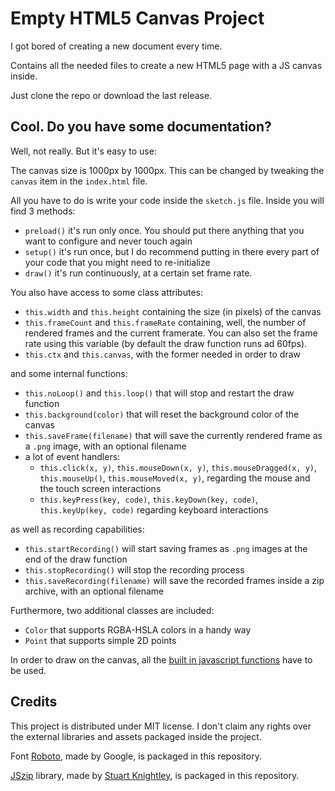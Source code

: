 # Empty HTML5 Canvas Project

I got bored of creating a new document every time.

Contains all the needed files to create a new HTML5 page with a JS canvas inside.

Just clone the repo or download the last release.

## Cool. Do you have some documentation?

Well, not really. But it's easy to use:

The canvas size is 1000px by 1000px.
This can be changed by tweaking the `canvas` item in the `index.html` file.

All you have to do is write your code inside the `sketch.js` file. Inside you will find 3 methods:

- `preload()` it's run only once. You should put there anything that you want to configure and never touch again
- `setup()` it's run once, but I do recommend putting in there every part of your code that you might need to re-initialize
- `draw()` it's run continuously, at a certain set frame rate.

You also have access to some class attributes:

- `this.width` and `this.height` containing the size (in pixels) of the canvas
- `this.frameCount` and `this.frameRate` containing, well, the number of rendered frames and the current framerate. You can also set the frame rate using this variable (by default the draw function runs ad 60fps).
- `this.ctx` and `this.canvas`, with the former needed in order to draw

and some internal functions:

- `this.noLoop()` and `this.loop()` that will stop and restart the draw function
- `this.background(color)` that will reset the background color of the canvas
- `this.saveFrame(filename)` that will save the currently rendered frame as a `.png` image, with an optional filename
- a lot of event handlers:
  - `this.click(x, y)`,  `this.mouseDown(x, y)`, `this.mouseDragged(x, y)`, `this.mouseUp()`, `this.mouseMoved(x, y)`, regarding the mouse and the touch screen interactions
  - `this.keyPress(key, code)`, `this.keyDown(key, code)`, `this.keyUp(key, code)` regarding keyboard interactions

as well as recording capabilities:

- `this.startRecording()` will start saving frames as `.png` images at the end of the draw function
- `this.stopRecording()` will stop the recording process
- `this.saveRecording(filename)` will save the recorded frames inside a zip archive, with an optional filename

Furthermore, two additional classes are included:

- `Color` that supports RGBA-HSLA colors in a handy way
- `Point` that supports simple 2D points

In order to draw on the canvas, all the [built in javascript functions](https://developer.mozilla.org/en-US/docs/Web/API/Canvas_API) have to be used.

## Credits

This project is distributed under MIT license.
I don't claim any rights over the external libraries and assets packaged inside the project.

Font [Roboto](https://fonts.google.com/specimen/Roboto), made by Google, is packaged in this repository.

[JSzip](https://stuk.github.io/jszip/) library, made by [Stuart Knightley](https://github.com/Stuk), is packaged in this repository.

